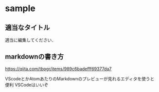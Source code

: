 # sample

## 適当なタイトル
適当に編集してください．

## markdownの書き方
https://qiita.com/tbpgr/items/989c6badefff69377da7

VScodeとかAtomあたりのMarkdownのプレビューが見れるエディタを使うと便利
VSCodeはいいぞ


